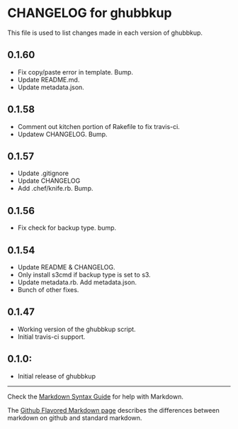 # CHANGELOG for ghubbkup

This file is used to list changes made in each version of ghubbkup.

## 0.1.60
* Fix copy/paste error in template. Bump.
* Update README.md.
* Update metadata.json.

## 0.1.58
* Comment out kitchen portion of Rakefile to fix travis-ci.
* Updatew CHANGELOG. Bump.
## 0.1.57
* Update .gitignore
* Update CHANGELOG
* Add .chef/knife.rb. Bump.
## 0.1.56
* Fix check for backup type. bump.
## 0.1.54
* Update README & CHANGELOG.
* Only install s3cmd if backup type is set to s3.
* Update metadata.rb. Add metadata.json.
* Bunch of other fixes.

## 0.1.47
* Working version of the ghubbkup script.
* Initial travis-ci support.

## 0.1.0:

* Initial release of ghubbkup

- - -
Check the [Markdown Syntax Guide](http://daringfireball.net/projects/markdown/syntax) for help with Markdown.

The [Github Flavored Markdown page](http://github.github.com/github-flavored-markdown/) describes the differences between markdown on github and standard markdown.
